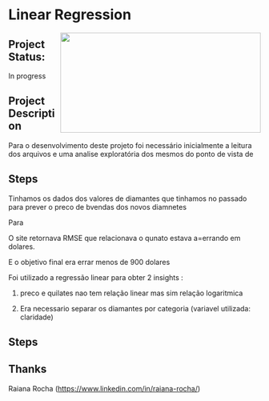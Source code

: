 # Linear Regression

<img align="right" src="https://tse3.mm.bing.net/th?id=OIP.MyN-7gobSbPiDqXMo0WcBgHaED&pid=Api&P=0&w=315&h=173"  width="400" height="200">

## Project Status:

In progress

## Project Description

Para o desenvolvimento deste projeto foi necessário inicialmente a leitura dos arquivos e uma analise exploratória dos mesmos do ponto de vista de 

## Steps

Tinhamos os dados dos valores de diamantes que tinhamos no passado para prever o preco de bvendas dos novos diamnetes

Para

O site retornava RMSE que relacionava o qunato estava a=errando em dolares.

E o objetivo final era errar menos de 900 dolares

Foi utilizado a regressão linear para obter 2 insights :

1) preco e quilates nao tem relação linear mas sim relação logaritmica

2) Era necessario separar os diamantes por categoria (variavel utilizada: claridade)

## Steps

## Thanks
Raiana Rocha (https://www.linkedin.com/in/raiana-rocha/)
